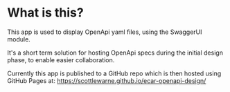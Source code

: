 # What is this?
This app is used to display OpenApi yaml files, using the SwaggerUI module.

It's a short term solution for hosting OpenApi specs during the initial design phase, to enable easier collaboration.

Currently this app is published to a GitHub repo which is then hosted using GitHub Pages at: 
https://scottlewarne.github.io/ecar-openapi-design/